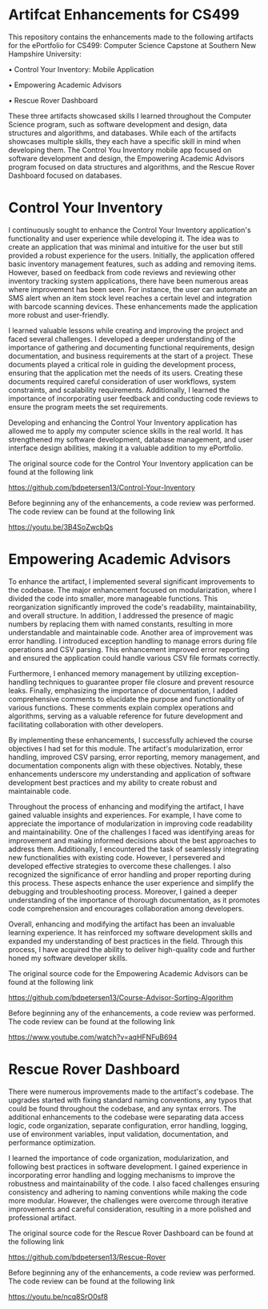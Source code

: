 
# Artifcat Enhancements for CS499

This repository contains the enhancements made to the following artifacts for the ePortfolio for CS499: Computer Science Capstone at Southern New Hampshire University:

•	Control Your Inventory: Mobile Application

•	Empowering Academic Advisors

•	Rescue Rover Dashboard

These three artifacts showcased skills I learned throughout the Computer Science program, such as software development and design, data structures and algorithms, and databases. While each of the artifacts showcases multiple skills, they each have a specific skill in mind when developing them. The Control You Inventory mobile app focused on software development and design, the Empowering Academic Advisors program focused on data structures and algorithms, and the Rescue Rover Dashboard focused on databases.

# Control Your Inventory

I continuously sought to enhance the Control Your Inventory application's functionality and user experience while developing it. The idea was to create an application that was minimal and intuitive for the user but still provided a robust experience for the users. Initially, the application offered basic inventory management features, such as adding and removing items. However, based on feedback from code reviews and reviewing other inventory tracking system applications, there have been numerous areas where improvement has been seen. For instance, the user can automate an SMS alert when an item stock level reaches a certain level and integration with barcode scanning devices. These enhancements made the application more robust and user-friendly.

I learned valuable lessons while creating and improving the project and faced several challenges. I developed a deeper understanding of the importance of gathering and documenting functional requirements, design documentation, and business requirements at the start of a project. These documents played a critical role in guiding the development process, ensuring that the application met the needs of its users. Creating these documents required careful consideration of user workflows, system constraints, and scalability requirements. Additionally, I learned the importance of incorporating user feedback and conducting code reviews to ensure the program meets the set requirements.

Developing and enhancing the Control Your Inventory application has allowed me to apply my computer science skills in the real world. It has strengthened my software development, database management, and user interface design abilities, making it a valuable addition to my ePortfolio.

The original source code for the Control Your Inventory application can be found at the following link

https://github.com/bdpetersen13/Control-Your-Inventory

Before beginning any of the enhancements, a code review was performed. The code review can be found at the following link

https://youtu.be/3B4SoZwcbQs


# Empowering Academic Advisors

To enhance the artifact, I implemented several significant improvements to the codebase. The major enhancement focused on modularization, where I divided the code into smaller, more manageable functions. This reorganization significantly improved the code's readability, maintainability, and overall structure. In addition, I addressed the presence of magic numbers by replacing them with named constants, resulting in more understandable and maintainable code. Another area of improvement was error handling. I introduced exception handling to manage errors during file operations and CSV parsing. This enhancement improved error reporting and ensured the application could handle various CSV file formats correctly.

Furthermore, I enhanced memory management by utilizing exception-handling techniques to guarantee proper file closure and prevent resource leaks. Finally, emphasizing the importance of documentation, I added comprehensive comments to elucidate the purpose and functionality of various functions. These comments explain complex operations and algorithms, serving as a valuable reference for future development and facilitating collaboration with other developers.

By implementing these enhancements, I successfully achieved the course objectives I had set for this module. The artifact's modularization, error handling, improved CSV parsing, error reporting, memory management, and documentation components align with these objectives. Notably, these enhancements underscore my understanding and application of software development best practices and my ability to create robust and maintainable code.

Throughout the process of enhancing and modifying the artifact, I have gained valuable insights and experiences. For example, I have come to appreciate the importance of modularization in improving code readability and maintainability. One of the challenges I faced was identifying areas for improvement and making informed decisions about the best approaches to address them. Additionally, I encountered the task of seamlessly integrating new functionalities with existing code. However, I persevered and developed effective strategies to overcome these challenges. I also recognized the significance of error handling and proper reporting during this process. These aspects enhance the user experience and simplify the debugging and troubleshooting process. Moreover, I gained a deeper understanding of the importance of thorough documentation, as it promotes code comprehension and encourages collaboration among developers.

Overall, enhancing and modifying the artifact has been an invaluable learning experience. It has reinforced my software development skills and expanded my understanding of best practices in the field. Through this process, I have acquired the ability to deliver high-quality code and further honed my software developer skills.

The original source code for the Empowering Academic Advisors can be found at the following link

https://github.com/bdpetersen13/Course-Advisor-Sorting-Algorithm

Before beginning any of the enhancements, a code review was performed. The code review can be found at the following link

https://www.youtube.com/watch?v=aqHFNFuB694


# Rescue Rover Dashboard

There were numerous improvements made to the artifact's codebase. The upgrades started with fixing standard naming conventions, any typos that could be found throughout the codebase, and any syntax errors. The additional enhancements to the codebase were separating data access logic, code organization, separate configuration, error handling, logging, use of environment variables, input validation, documentation, and performance optimization.

I learned the importance of code organization, modularization, and following best practices in software development. I gained experience in incorporating error handling and logging mechanisms to improve the robustness and maintainability of the code. I also faced challenges ensuring consistency and adhering to naming conventions while making the code more modular. However, the challenges were overcome through iterative improvements and careful consideration, resulting in a more polished and professional artifact.

The original source code for the Rescue Rover Dashboard can be found at the following link

https://github.com/bdpetersen13/Rescue-Rover

Before beginning any of the enhancements, a code review was performed. The code review can be found at the following link

https://youtu.be/ncq8SrO0sf8

